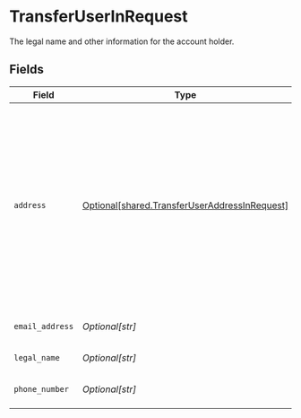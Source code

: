# TransferUserInRequest

The legal name and other information for the account holder.


## Fields

| Field                                                                                                                                                             | Type                                                                                                                                                              | Required                                                                                                                                                          | Description                                                                                                                                                       |
| ----------------------------------------------------------------------------------------------------------------------------------------------------------------- | ----------------------------------------------------------------------------------------------------------------------------------------------------------------- | ----------------------------------------------------------------------------------------------------------------------------------------------------------------- | ----------------------------------------------------------------------------------------------------------------------------------------------------------------- |
| `address`                                                                                                                                                         | [Optional[shared.TransferUserAddressInRequest]](undefined/models/shared/transferuseraddressinrequest.md)                                                          | :heavy_minus_sign:                                                                                                                                                | The address associated with the account holder. Providing this data will improve the likelihood that Plaid will be able to guarantee the transfer, if applicable. |
| `email_address`                                                                                                                                                   | *Optional[str]*                                                                                                                                                   | :heavy_minus_sign:                                                                                                                                                | The user's email address.                                                                                                                                         |
| `legal_name`                                                                                                                                                      | *Optional[str]*                                                                                                                                                   | :heavy_check_mark:                                                                                                                                                | The user's legal name.                                                                                                                                            |
| `phone_number`                                                                                                                                                    | *Optional[str]*                                                                                                                                                   | :heavy_minus_sign:                                                                                                                                                | The user's phone number.                                                                                                                                          |